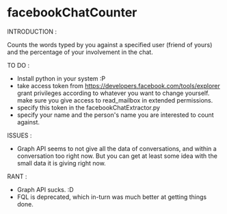 facebookChatCounter
===================
INTRODUCTION : 

Counts the words typed by you against a specified user (friend of yours) and the percentage of your involvement in the chat.


TO DO :

 * Install python in your system :P
 * take access token from https://developers.facebook.com/tools/explorer
    grant privileges according to whatever you want to change yourself.
    make sure you give access to read_mailbox in extended permissions.
 * specify this token in the facebookChatExtractor.py
 * specify your name and the person's name you are interested to count against.
 
ISSUES : 
 * Graph API seems to not give all the data of conversations, and within a conversation too right now. 
   But you can get at least some idea with the small data it is giving right now.

RANT :
 * Graph API sucks. :D 
 * FQL is deprecated, which in-turn was much better at getting things done.
